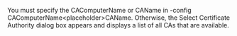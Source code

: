 <Token xmlns:xlink="http://www.w3.org/1999/xlink">You must specify the <placeholder xmlns="http://ddue.schemas.microsoft.com/authoring/2003/5">CAComputerName</placeholder> or <placeholder xmlns="http://ddue.schemas.microsoft.com/authoring/2003/5">CAName</placeholder> in <ui xmlns="http://ddue.schemas.microsoft.com/authoring/2003/5">-config <placeholder>CAComputerName</placeholder>\<placeholder>CAName</placeholder></ui>. Otherwise, the Select Certificate Authority dialog box appears and displays a list of all CAs that are available.</Token>